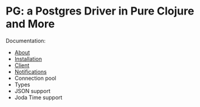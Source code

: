 # PG: a Postgres Driver in Pure Clojure and More

Documentation:

- [About](doc/000-about.md)
- [Installation](doc/010-installation.md)
- [Client](doc/020-client.md)
- [Notifications](doc/025-notifications.md)
- Connection pool
- Types
- JSON support
- Joda Time support
